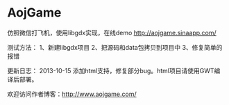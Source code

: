 AojGame
=======
仿照微信打飞机，使用libgdx实现，在线demo  http://aojgame.sinaapp.com/

测试方法：
1、新建libgdx项目
2、把源码和data包拷贝到项目中
3、修复简单的报错

更新日志：
2013-10-15
添加html支持，修复部分bug。html项目请使用GWT编译后部署。


欢迎访问作者博客：http://www.aojgame.com/
